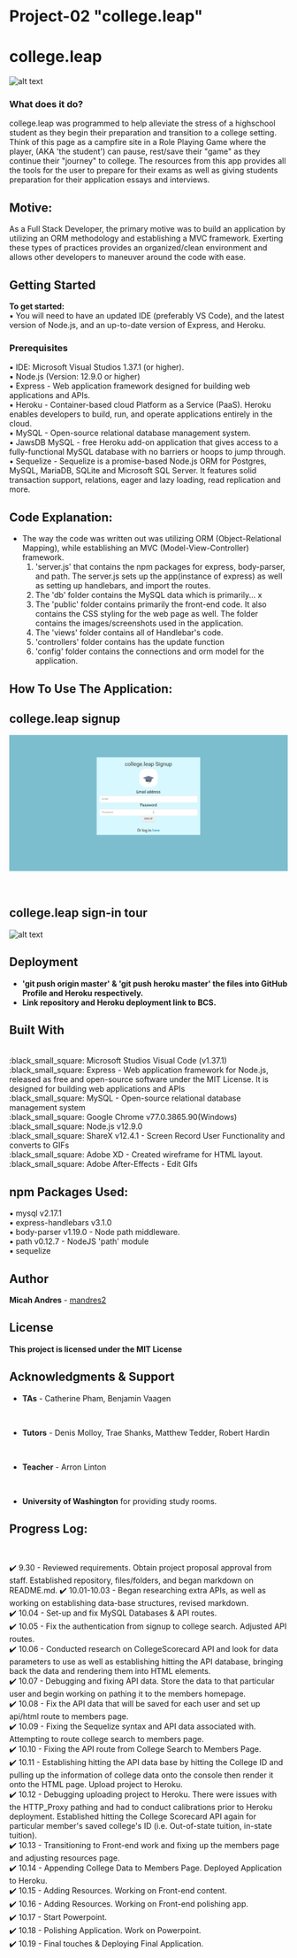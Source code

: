 # Project-02 "college.leap"

# college.leap

![alt text](https://cdn.dribbble.com/users/1177948/screenshots/4338165/campfire.gif)

<h3>What does it do?</h3>

college.leap was programmed to help alleviate the stress of a highschool student as they begin their preparation and transition to a college setting. Think of this page as a campfire site in a Role Playing Game where the player, (AKA 'the student') can pause, rest/save their "game" as they continue their "journey" to college. The resources from this app provides all the tools for the user to prepare for their exams as well as giving students preparation for their application essays and interviews.

## Motive:
As a Full Stack Developer, the primary motive was to build an application by utilizing an ORM methodology and establishing a MVC framework. Exerting these types of practices provides an organized/clean environment and allows other developers to maneuver around the code with ease.

## Getting Started

<b>To get started:</b>
<br>
:black_small_square: You will need to have an updated IDE (preferably VS Code), and the latest version of Node.js, and an up-to-date version of Express, and Heroku.

### Prerequisites

:black_small_square: IDE: Microsoft Visual Studios 1.37.1 (or higher).
<br>
:black_small_square: Node.js (Version: 12.9.0 or higher)
<br>
:black_small_square: Express - Web application framework designed for building web applications and APIs.
<br>
:black_small_square: Heroku - Container-based cloud Platform as a Service (PaaS). Heroku enables developers to build, run, and operate applications entirely in the cloud.
<br>
:black_small_square: MySQL - Open-source relational database management system.
<br>
:black_small_square: JawsDB MySQL - free Heroku add-on application that gives access to a fully-functional MySQL database with no barriers or hoops to jump through.
:black_small_square: Sequelize - Sequelize is a promise-based Node.js ORM for Postgres, MySQL, MariaDB, SQLite and Microsoft SQL Server. It features solid transaction support, relations, eager and lazy loading, read replication and more.


## Code Explanation:
* The way the code was written out was utilizing ORM (Object-Relational Mapping), while establishing an MVC (Model-View-Controller) framework.
  1. 'server.js' that contains the npm packages for express, body-parser, and path. The server.js sets up the app(instance of express) as well as setting up handlebars, and import the routes.
  2. The 'db' folder contains the MySQL data which is primarily... x
  3. The 'public' folder contains primarily the front-end code. It also contains the CSS styling for the web page as well. The folder contains the images/screenshots used in the application.
  4. The 'views' folder contains all of Handlebar's code.
  5. 'controllers' folder contains has the update function
  6. 'config' folder contains the connections and orm model for the application.


## How To Use The Application:

<h2>college.leap signup</h2>

![alt text](https://github.com/mandres2/Project-02/blob/master/public/assets/img/college.leap_signup.gif?raw=true)

<br>

<h2>college.leap sign-in tour</h2>

![alt text](https://github.com/mandres2/Project-02/blob/master/public/assets/img/college.leap%20login_tour.gif?raw=true)


## Deployment

* <b> 'git push origin master' & 'git push heroku master' the files into GitHub Profile and Heroku respectively.</b>
* <b> Link repository and Heroku deployment link to BCS.</b>

## Built With

<br>
:black_small_square: Microsoft Studios Visual Code (v1.37.1)
<br>
:black_small_square: Express - Web application framework for Node.js, released as free and open-source software under the MIT License. It is designed for building web applications and APIs
<br>
:black_small_square: MySQL - Open-source relational database management system
<br>
:black_small_square: Google Chrome v77.0.3865.90(Windows)
<br>
:black_small_square: Node.js v12.9.0
<br>
:black_small_square: ShareX v12.4.1 - Screen Record User Functionality and converts to GIFs
<br>
:black_small_square: Adobe XD - Created wireframe for HTML layout.
<br>
:black_small_square: Adobe After-Effects - Edit GIfs

## npm Packages Used:

:black_small_square: mysql v2.17.1
<br>
:black_small_square: express-handlebars v3.1.0
<br>
:black_small_square: body-parser v1.19.0 - Node path middleware.
<br>
:black_small_square: path v0.12.7 - NodeJS 'path' module
<br>
:black_small_square: sequelize

## Author

**Micah Andres** - [mandres2](https://github.com/mandres2)

## License

<b>This project is licensed under the MIT License</b>

## Acknowledgments & Support
* <b>TAs</b> - Catherine Pham, Benjamin Vaagen

<br>

* <b>Tutors</b> - Denis Molloy, Trae Shanks, Matthew Tedder, Robert Hardin

<br>

* <b>Teacher</b> - Arron Linton

<br>

* <b>University of Washington</b> for providing study rooms.

## Progress Log:
<br>

:heavy_check_mark: 9.30 - Reviewed requirements. Obtain project proposal approval from staff. Established repository, files/folders, and began markdown on README.md.
:heavy_check_mark: 10.01-10.03 - Began researching extra APIs, as well as working on establishing data-base structures, revised markdown.
<br>
:heavy_check_mark: 10.04 - Set-up and fix MySQL Databases & API routes.
<br>
:heavy_check_mark: 10.05 - Fix the authentication from signup to college search. Adjusted API routes.
<br>
:heavy_check_mark: 10.06 - Conducted research on CollegeScorecard API and look for data parameters to use as well as establishing hitting the API database, bringing back the data and rendering them into HTML elements.
<br>
:heavy_check_mark: 10.07 - Debugging and fixing API data. Store the data to that particular user and begin working on pathing it to the members homepage.
<br>
:heavy_check_mark: 10.08 - Fix the API data that will be saved for each user and set up api/html route to members page.
<br>
:heavy_check_mark: 10.09 - Fixing the Sequelize syntax and API data associated with. Attempting to route college search to members page.
<br>
:heavy_check_mark: 10.10 - Fixing the API route from College Search to Members Page.
<br>
:heavy_check_mark: 10.11 - Establishing hitting the API data base by hitting the College ID and pulling up the information of college data onto the console then render it onto the HTML page. Upload project to Heroku.
<br>
:heavy_check_mark: 10.12 - Debugging uploading project to Heroku. There were issues with the HTTP_Proxy pathing and had to conduct calibrations prior to Heroku deployment. Established hitting the College Scorecard API again for particular member's saved college's ID (i.e. Out-of-state tuition, in-state tuition).
<br>
:heavy_check_mark: 10.13 - Transitioning to Front-end work and fixing up the members page and adjusting resources page.
<br>
:heavy_check_mark: 10.14 - Appending College Data to Members Page. Deployed Application to Heroku.
<br>
:heavy_check_mark: 10.15 - Adding Resources. Working on Front-end content.
<br>
:heavy_check_mark: 10.16 - Adding Resources. Working on Front-end polishing app.
<br>
:heavy_check_mark: 10.17 - Start Powerpoint.
<br>
:heavy_check_mark: 10.18 - Polishing Application. Work on Powerpoint.
<br>
:heavy_check_mark: 10.19 - Final touches & Deploying Final Application. 